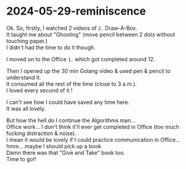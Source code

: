 # 2024-05-29-reminiscence

Ok. So, firstly, I watched 2 videos of `2.` Draw-A-Box.  
It taught me about "Ghosting" (move pencil between 2 dots without touching paper.)  
I didn't had the time to do it though.

I moved on to the Office `1.` which got completed around 12.

Then I opened up the 30 min Golang video & used pen & pencil to understand it.  
It consumed all the rest of the time (close to 3 a.m.).  
I loved every second of it !

I can't see how I could have saved any time here.  
It was all lovely.

But how the hell do I continue the Algorithms man...  
Office work... I don't think it'll ever get completed in Office (too much fucking distraction & noise).  
I mean it would be lovely if I could practice communication in Office...  
hmm... maybe I should pick up a book.  
Damn there was that "Give and Take" book too.  
Time to go!!
